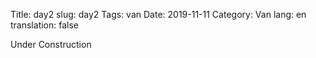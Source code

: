 Title: day2
slug: day2
Tags: van
Date: 2019-11-11
Category: Van
lang: en
translation: false

Under Construction